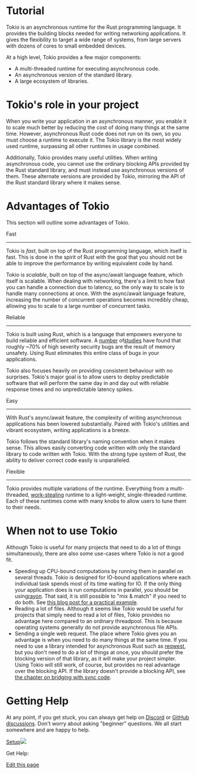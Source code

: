 # Tutorial

Tokio is an asynchronous runtime for the Rust programming language. It provides
the building blocks needed for writing networking applications. It gives the
flexibility to target a wide range of systems, from large servers with dozens of
cores to small embedded devices.

At a high level, Tokio provides a few major components:

* A multi-threaded runtime for executing asynchronous code.
* An asynchronous version of the standard library.
* A large ecosystem of libraries.

# Tokio's role in your project

When you write your application in an asynchronous manner, you enable it to
scale much better by reducing the cost of doing many things at the same time.
However, asynchronous Rust code does not run on its own, so you must choose a
runtime to execute it. The Tokio library is the most widely used runtime,
surpassing all other runtimes in usage combined.

Additionally, Tokio provides many useful utilities. When writing asynchronous
code, you cannot use the ordinary blocking APIs provided by the Rust standard
library, and must instead use asynchronous versions of them. These alternate
versions are provided by Tokio, mirroring the API of the Rust standard library
where it makes sense.

# Advantages of Tokio

This section will outline some advantages of Tokio.

Fast
- ---------

Tokio is *fast*, built on top of the Rust programming language, which itself is
fast. This is done in the spirit of Rust with the goal that you should not be
able to improve the performance by writing equivalent code by hand.

Tokio is *scalable*, built on top of the async/await language feature, which
itself is scalable. When dealing with networking, there's a limit to how fast
you can handle a connection due to latency, so the only way to scale is to
handle many connections at once. With the async/await language feature,
increasing the number of concurrent operations becomes incredibly cheap,
allowing you to scale to a large number of concurrent tasks.

Reliable
- ---------

Tokio is built using Rust, which is a language that empowers everyone
to build reliable and efficient software. A [number](https://www.zdnet.com/article/microsoft-70-percent-of-all-security-bugs-are-memory-safety-issues/) of[studies](https://www.chromium.org/Home/chromium-security/memory-safety) have found that roughly \~70% of high severity security bugs
are the result of memory unsafety. Using Rust eliminates this entire class of
bugs in your applications.

Tokio also focuses heavily on providing consistent behaviour with no surprises.
Tokio's major goal is to allow users to deploy predictable software that will
perform the same day in and day out with reliable response times and no
unpredictable latency spikes.

Easy
- ---------

With Rust's async/await feature, the complexity of writing asynchronous
applications has been lowered substantially. Paired with Tokio's utilities and
vibrant ecosystem, writing applications is a breeze.

Tokio follows the standard library's naming convention when it makes sense. This
allows easily converting code written with only the standard library to code
written with Tokio. With the strong type system of Rust, the ability to deliver
correct code easily is unparalleled.

Flexible
- ---------

Tokio provides multiple variations of the runtime. Everything from a
multi-threaded, [work-stealing](https://en.wikipedia.org/wiki/Work_stealing) runtime to a light-weight, single-threaded
runtime. Each of these runtimes come with many knobs to allow users to tune them
to their needs.

# When not to use Tokio

Although Tokio is useful for many projects that need to do a lot of things
simultaneously, there are also some use-cases where Tokio is not a good fit.

* Speeding up CPU-bound computations by running them in parallel on several
  threads. Tokio is designed for IO-bound applications where each individual
  task spends most of its time waiting for IO. If the only thing your
  application does is run computations in parallel, you should be using[rayon](https://docs.rs/rayon/). That said, it is still possible to "mix & match"
  if you need to do both. See [this blog post for a practical example](https://ryhl.io/blog/async-what-is-blocking/#the-rayon-crate).
* Reading a lot of files. Although it seems like Tokio would be useful for
  projects that simply need to read a lot of files, Tokio provides no advantage
  here compared to an ordinary threadpool. This is because operating systems
  generally do not provide asynchronous file APIs.
* Sending a single web request. The place where Tokio gives you an advantage is
  when you need to do many things at the same time. If you need to use a
  library intended for asynchronous Rust such as [reqwest](https://docs.rs/reqwest/), but you don't need
  to do a lot of things at once, you should prefer the blocking version of that
  library, as it will make your project simpler. Using Tokio will still work,
  of course, but provides no real advantage over the blocking API. If the
  library doesn't provide a blocking API, see [the chapter on
  bridging with sync code](/tokio/topics/bridging).

# Getting Help

At any point, if you get stuck, you can always get help on [Discord](https://discord.gg/tokio) or [GitHub
discussions](https://github.com/tokio-rs/tokio/discussions). Don't worry about asking "beginner" questions. We all start
somewhere and are happy to help.

[Setup![](/img/arrow-right.svg)](/tokio/tutorial/setup)

Get Help:[](https://github.com/tokio-rs/tokio/discussions)[](https://discord.gg/tokio)

[Edit this page](https://github.com/tokio-rs/website/edit/master/content/tokio/tutorial/index.md)